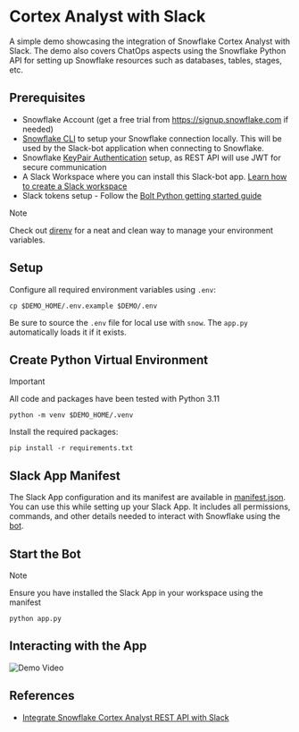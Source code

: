 # Cortex Analyst with Slack

A simple demo showcasing the integration of Snowflake Cortex Analyst with Slack. The demo also covers ChatOps aspects using the Snowflake Python API for setting up Snowflake resources such as databases, tables, stages, etc.

## Prerequisites

- Snowflake Account (get a free trial from https://signup.snowflake.com if needed)
- [Snowflake CLI](https://docs.snowflake.com/en/developer-guide/snowflake-cli/index) to setup your Snowflake connection locally. This will be used by the Slack-bot application when connecting to Snowflake.
- Snowflake [KeyPair Authentication](https://docs.snowflake.com/user-guide/key-pair-auth#configuring-key-pair-authentication) setup, as REST API will use JWT for secure communication
- A Slack Workspace where you can install this Slack-bot app. [Learn how to create a Slack workspace](https://slack.com/intl/en-in/help/articles/206845317-Create-a-Slack-workspace)
- Slack tokens setup - Follow the [Bolt Python getting started guide](https://tools.slack.dev/bolt-python/getting-started#tokens-and-installing-apps)

> [!NOTE]  
> Check out [direnv](https://direnv.net/) for a neat and clean way to manage your environment variables.

## Setup

Configure all required environment variables using `.env`:

```shell
cp $DEMO_HOME/.env.example $DEMO/.env
```

Be sure to source the `.env` file for local use with `snow`. The `app.py` automatically loads it if it exists.

## Create Python Virtual Environment

> [!IMPORTANT]  
> All code and packages have been tested with Python 3.11

```shell
python -m venv $DEMO_HOME/.venv
```

Install the required packages:

```shell
pip install -r requirements.txt
```

## Slack App Manifest

The Slack App configuration and its manifest are available in [manifest.json](./manifest.json). You can use this while setting up your Slack App. It includes all permissions, commands, and other details needed to interact with Snowflake using the [bot](./app.py).

## Start the Bot

> [!NOTE]  
> Ensure you have installed the Slack App in your workspace using the manifest

```shell
python app.py
```

## Interacting with the App

![Demo Video](https://www.youtube.com/shorts/IwLrV_hJtuE)

## References

- [Integrate Snowflake Cortex Analyst REST API with Slack](https://medium.com/snowflake/integrate-snowflake-cortex-analyst-rest-api-with-slack-0b70bde3cb7b)
